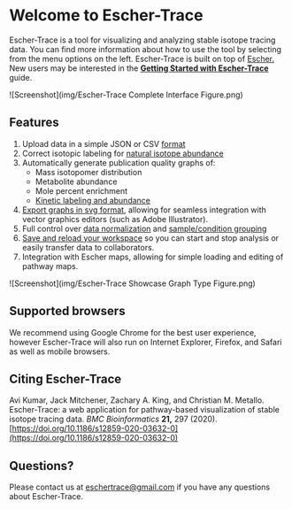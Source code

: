 # Welcome to Escher-Trace

Escher-Trace is a tool for visualizing and analyzing stable isotope tracing data. You can find more information about how to use the tool by selecting from the menu options on the left. Escher-Trace is built on top of [Escher.](https://escher.github.io/#/) New users may be interested in the [**Getting Started with Escher-Trace**](GettingStarted) guide. 

![Screenshot](img/Escher-Trace Complete Interface Figure.png)

## Features
1. Upload data in a simple JSON or CSV [format](GettingStarted/#13-importing-tracer-data)
2. Correct isotopic labeling for [natural isotope abundance](Calculations/#91-natural-isotope-abundance-correction)
3. Automatically generate publication quality graphs of:
    - Mass isotopomer distribution
    - Metabolite abundance
    - Mole percent enrichment
    - [Kinetic labeling and abundance](Analysis/#63-generate-time-series-graphs)   
4. [Export graphs in svg format](EditIndivGraphs/#24-downloading-an-individual-graph), allowing for seamless integration with vector graphics editors (such as Adobe Illustrator).
5. Full control over [data normalization](Analysis/#62-normalize-metabolite-abundances) and [sample/condition grouping](EditData)
6. [Save and reload your workspace](SaveWorkspace) so you can start and stop analysis or easily transfer data to collaborators.
7. Integration with Escher maps, allowing for simple loading and editing of pathway maps.


![Screenshot](img/Escher-Trace Showcase Graph Type Figure.png)

## Supported browsers
We recommend using Google Chrome for the best user experience, however Escher-Trace will also run on Internet Explorer, Firefox, and Safari as well as mobile browsers.

## Citing Escher-Trace
Avi Kumar, Jack Mitchener, Zachary A. King, and Christian M. Metallo. Escher-Trace: a web application for pathway-based visualization of stable isotope tracing data. *BMC Bioinformatics* **21,** 297 (2020). [https://doi.org/10.1186/s12859-020-03632-0](https://doi.org/10.1186/s12859-020-03632-0)

## Questions?
Please contact us at [eschertrace@gmail.com](mailto:eschertrace@gmail.com) if you have any questions about Escher-Trace.                   
